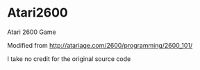 Atari2600
=========

Atari 2600 Game

Modified from http://atariage.com/2600/programming/2600_101/

I take no credit for the original source code

